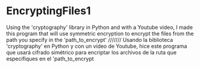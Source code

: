 # EncryptingFiles1
Using the 'cryptography' library in Python and with a Youtube video, I made this program that will use symmetric encryption to encrypt the files from the path you specify in the 'path_to_encrypt' /////// Usando la biblioteca 'cryptography' en Python y con un video de Youtube, hice este programa que usará cifrado simétrico para encriptar los archivos de la ruta que especifiques en el 'path_to_encrypt
